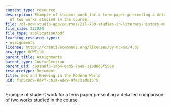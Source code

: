 ```yaml
---
content_type: resource
description: Example of student work for a term paper presenting a detailed comparison
  of two works studied in the course.
file: /ol-ocw-studio-app/courses/21l-709-studies-in-literary-history-modernism-from-nietzsche-to-fellini-fall-2010/f1d5c0c98d7fcb1aede99fec31d61b75_MIT21L_709F10_assn01.pdf
file_size: 222024
file_type: application/pdf
learning_resource_types:
- Assignments
license: https://creativecommons.org/licenses/by-nc-sa/4.0/
ocw_type: OCWFile
parent_title: Assignments
parent_type: CourseSection
parent_uid: c891a8f5-1ab4-0ad5-7a49-119d6d5f5568
resourcetype: Document
title: Sex and Knowing in the Modern World
uid: f1d5c0c9-8d7f-cb1a-ede9-9fec31d61b75
---
```

Example of student work for a term paper presenting a detailed comparison of two works studied in the course.